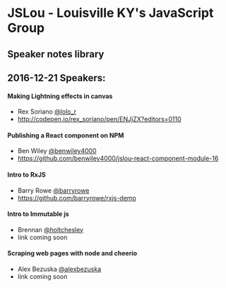 # JSLou - Louisville KY's JavaScript Group
## Speaker notes library


## 2016-12-21 Speakers:

#### Making Lightning effects in canvas
* Rex Soriano [@lolo_r](https://twitter.com/lolo_r) 
* http://codepen.io/rex_soriano/pen/ENJjZX?editors=0110

#### Publishing a React component on NPM
* Ben Wiley [@benwiley4000](https://twitter.com/benwiley4000) 
* https://github.com/benwiley4000/jslou-react-component-module-16

#### Intro to RxJS
* Barry Rowe [@barryrowe](https://twitter.com/barryrowe) 
* https://github.com/barryrowe/rxjs-demo

#### Intro to Immutable js 
* Brennan [@holtchesley](https://twitter.com/holtchesley) 
* link coming soon

#### Scraping web pages with node and cheerio
* Alex Bezuska [@alexbezuska](https://twitter.com/alexbezuska) 
* link coming soon
